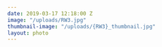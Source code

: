 ```yaml
---
date: 2019-03-17 12:18:00 Z
image: "/uploads/RW3.jpg"
thumbnail-image: "/uploads/{RW3}_thumbnail.jpg"
layout: photo
---
```

